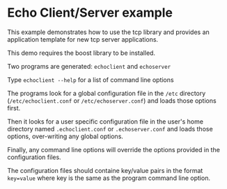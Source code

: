 # Echo Client/Server example

This example demonstrates how to use the tcp library and provides an application template for new tcp server applications.

This demo requires the boost library to be installed.

Two programs are generated: `echoclient` and `echoserver`

Type `echoclient --help` for a list of command line options

The programs look for a global configuration file in the `/etc` directory (`/etc/echoclient.conf` or `/etc/echoserver.conf`) and loads those options first.

Then it looks for a user specific configuration file in the user's home directory named `.echoclient.conf` or  `.echoserver.conf` and loads those options, over-writing any global options.

Finally, any command line options will override the options provided in the configuration files.

The configuration files should containe key/value pairs in the format `key=value` where key is the same as the program command line option.